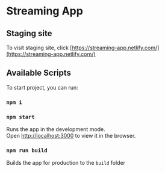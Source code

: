 # Streaming App

## Staging site

To visit staging site, click [https://streaming-app.netlify.com/](https://streaming-app.netlify.com/)

## Available Scripts

To start project, you can run:

### `npm i`
### `npm start`

Runs the app in the development mode.<br>
Open [http://localhost:3000](http://localhost:3000) to view it in the browser.

### `npm run build`

Builds the app for production to the `build` folder
